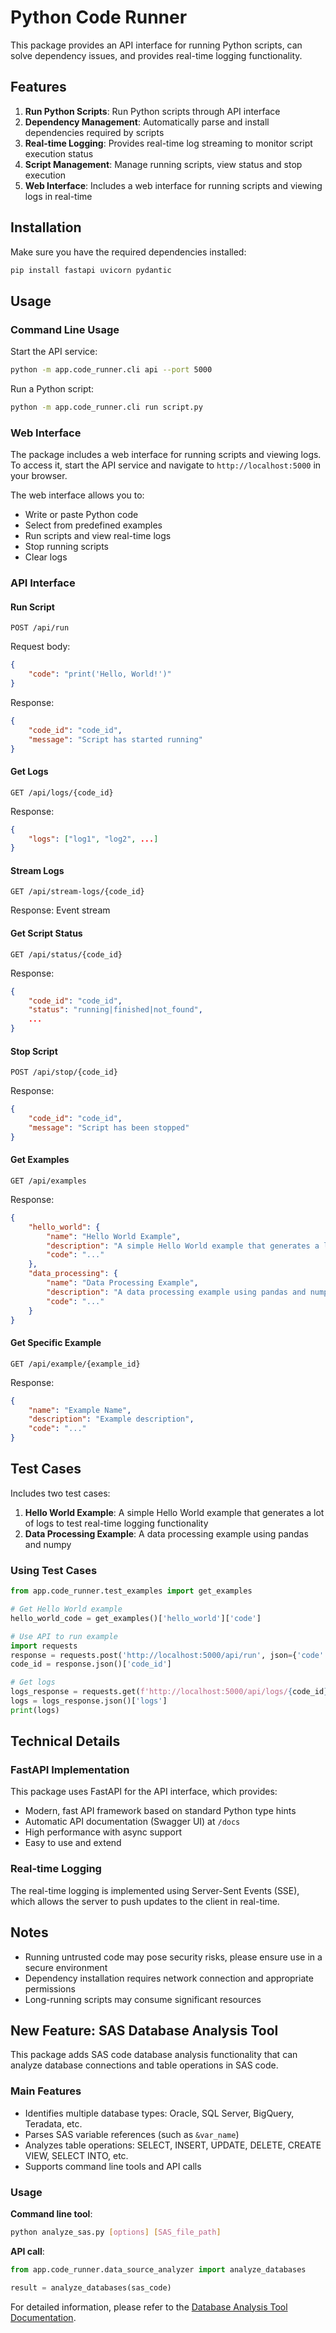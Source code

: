 # Python Code Runner

This package provides an API interface for running Python scripts, can solve dependency issues, and provides real-time logging functionality.

## Features

1. **Run Python Scripts**: Run Python scripts through API interface
2. **Dependency Management**: Automatically parse and install dependencies required by scripts
3. **Real-time Logging**: Provides real-time log streaming to monitor script execution status
4. **Script Management**: Manage running scripts, view status and stop execution
5. **Web Interface**: Includes a web interface for running scripts and viewing logs in real-time

## Installation

Make sure you have the required dependencies installed:

```bash
pip install fastapi uvicorn pydantic
```

## Usage

### Command Line Usage

Start the API service:

```bash
python -m app.code_runner.cli api --port 5000
```

Run a Python script:

```bash
python -m app.code_runner.cli run script.py
```

### Web Interface

The package includes a web interface for running scripts and viewing logs. To access it, start the API service and navigate to `http://localhost:5000` in your browser.

The web interface allows you to:
- Write or paste Python code
- Select from predefined examples
- Run scripts and view real-time logs
- Stop running scripts
- Clear logs

### API Interface

#### Run Script

```
POST /api/run
```

Request body:

```json
{
    "code": "print('Hello, World!')"
}
```

Response:

```json
{
    "code_id": "code_id",
    "message": "Script has started running"
}
```

#### Get Logs

```
GET /api/logs/{code_id}
```

Response:

```json
{
    "logs": ["log1", "log2", ...]
}
```

#### Stream Logs

```
GET /api/stream-logs/{code_id}
```

Response: Event stream

#### Get Script Status

```
GET /api/status/{code_id}
```

Response:

```json
{
    "code_id": "code_id",
    "status": "running|finished|not_found",
    ...
}
```

#### Stop Script

```
POST /api/stop/{code_id}
```

Response:

```json
{
    "code_id": "code_id",
    "message": "Script has been stopped"
}
```

#### Get Examples

```
GET /api/examples
```

Response:

```json
{
    "hello_world": {
        "name": "Hello World Example",
        "description": "A simple Hello World example that generates a lot of logs",
        "code": "..."
    },
    "data_processing": {
        "name": "Data Processing Example",
        "description": "A data processing example using pandas and numpy",
        "code": "..."
    }
}
```

#### Get Specific Example

```
GET /api/example/{example_id}
```

Response:

```json
{
    "name": "Example Name",
    "description": "Example description",
    "code": "..."
}
```

## Test Cases

Includes two test cases:

1. **Hello World Example**: A simple Hello World example that generates a lot of logs to test real-time logging functionality
2. **Data Processing Example**: A data processing example using pandas and numpy

### Using Test Cases

```python
from app.code_runner.test_examples import get_examples

# Get Hello World example
hello_world_code = get_examples()['hello_world']['code']

# Use API to run example
import requests
response = requests.post('http://localhost:5000/api/run', json={'code': hello_world_code})
code_id = response.json()['code_id']

# Get logs
logs_response = requests.get(f'http://localhost:5000/api/logs/{code_id}')
logs = logs_response.json()['logs']
print(logs)
```

## Technical Details

### FastAPI Implementation

This package uses FastAPI for the API interface, which provides:
- Modern, fast API framework based on standard Python type hints
- Automatic API documentation (Swagger UI) at `/docs`
- High performance with async support
- Easy to use and extend

### Real-time Logging

The real-time logging is implemented using Server-Sent Events (SSE), which allows the server to push updates to the client in real-time.

## Notes

- Running untrusted code may pose security risks, please ensure use in a secure environment
- Dependency installation requires network connection and appropriate permissions
- Long-running scripts may consume significant resources

## New Feature: SAS Database Analysis Tool

This package adds SAS code database analysis functionality that can analyze database connections and table operations in SAS code.

### Main Features

- Identifies multiple database types: Oracle, SQL Server, BigQuery, Teradata, etc.
- Parses SAS variable references (such as `&var_name`)
- Analyzes table operations: SELECT, INSERT, UPDATE, DELETE, CREATE VIEW, SELECT INTO, etc.
- Supports command line tools and API calls

### Usage

**Command line tool**:
```bash
python analyze_sas.py [options] [SAS_file_path]
```

**API call**:
```python
from app.code_runner.data_source_analyzer import analyze_databases

result = analyze_databases(sas_code)
```

For detailed information, please refer to the [Database Analysis Tool Documentation](./README_DATABASE_ANALYZER.md).
